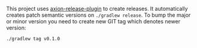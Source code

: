 This project uses [axion-release-plugin](https://github.com/allegro/axion-release-plugin) to create releases. It automatically creates patch semantic versions on `./gradlew release`. To bump the major or minor version you need to create new GIT tag which denotes newer version:

```bash
./gradlew tag v0.1.0
```